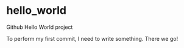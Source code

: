 # hello_world
Github Hello World project


To perform my first commit, I need to write something. There we go!
